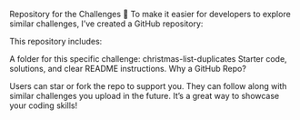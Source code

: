 Repository for the Challenges 📂
To make it easier for developers to explore similar challenges, I’ve created a GitHub repository:

This repository includes:

A folder for this specific challenge: christmas-list-duplicates
Starter code, solutions, and clear README instructions.
Why a GitHub Repo?

Users can star or fork the repo to support you.
They can follow along with similar challenges you upload in the future.
It’s a great way to showcase your coding skills!
